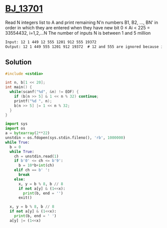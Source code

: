 # [BJ_13701](https://acmicpc.net/problem/13701)

Read N integers list to A and print remaining N'n numbers B1, B2, ..., BN' in order
in which they are entered when they have new bit
0 ≤ Ai < 225 = 33554432, i=1,2,…N
The number of inputs N is between 1 and 5 million

```txt
Input: 12 1 449 12 555 1201 912 555 19372
Output: 12 1 449 555 1201 912 19372  # 12 and 555 are ignored because it's already in bitmask
```

## Solution

```cpp
#include <cstdio>

int n, b[1 << 20];
int main() {
  while(scanf("%d", &n) != EOF) {
    if (b[n >> 5] & 1 << n % 32) continue;
    printf("%d ", n);
    b[n >> 5] |= 1 << n % 32;
  }
}
```

```py
import sys
import os
a = bytearray(2**22)
unstdin = os.fdopen(sys.stdin.fileno(), 'rb', 1000000)
while True:
  b = 0
  while True:
    ch = unstdin.read(1)
    if b'0' <= ch <= b'9':
      b = 10*b+int(ch)
    elif ch == b' ':
      break
    else:
      x, y = b % 8, b // 8
      if not a[y] & (1<<x):
        print(b, end = '')
      exit()

  x, y = b % 8, b // 8
  if not a[y] & (1<<x):
    print(b, end = ' ')
  a[y] |= (1<<x)
```
